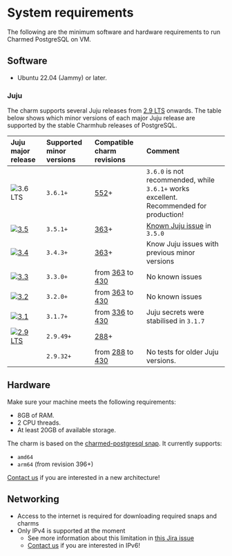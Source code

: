 # System requirements

The following are the minimum software and hardware requirements to run Charmed PostgreSQL on VM.

## Software
* Ubuntu 22.04 (Jammy) or later.

### Juju

The charm supports several Juju releases from [2.9 LTS](https://juju.is/docs/juju/roadmap#juju-juju-29) onwards. The table below shows which minor versions of each major Juju release are supported by the stable Charmhub releases of PostgreSQL.

| Juju major release | Supported minor versions | Compatible charm revisions |Comment |
|:--------|:-----|:-----|:-----|
| ![3.6 LTS] | `3.6.1+` | [552]+ | `3.6.0` is not recommended, while `3.6.1+` works excellent. Recommended for production!  |
| [![3.5]](https://documentation.ubuntu.com/juju/3.6/reference/juju/juju-roadmap-and-releases/#juju-3-5) | `3.5.1+` | [363]+  | [Known Juju issue](https://bugs.launchpad.net/juju/+bug/2066517) in `3.5.0` |
| [![3.4]](https://documentation.ubuntu.com/juju/3.6/reference/juju/juju-roadmap-and-releases/#juju-3-4) | `3.4.3+` | [363]+ | Know Juju issues with previous minor versions |
| [![3.3]](https://documentation.ubuntu.com/juju/3.6/reference/juju/juju-roadmap-and-releases/#juju-3-3) | `3.3.0+` | from [363] to [430] | No known issues |
| [![3.2]](https://documentation.ubuntu.com/juju/3.6/reference/juju/juju-roadmap-and-releases/#juju-3-2) | `3.2.0+` | from [363] to [430]  | No known issues |
| [![3.1]](https://documentation.ubuntu.com/juju/3.6/reference/juju/juju-roadmap-and-releases/#juju-3-1) | `3.1.7+` | from [336] to [430] | Juju secrets were stabilised in `3.1.7` |
| [![2.9 LTS]](https://documentation.ubuntu.com/juju/3.6/reference/juju/juju-roadmap-and-releases/#juju-2-9)  | `2.9.49+` | [288]+ | |
|  | `2.9.32+` | from [288] to [430] | No tests for older Juju versions. |

## Hardware

Make sure your machine meets the following requirements:

* 8GB of RAM.
* 2 CPU threads.
* At least 20GB of available storage.

The charm is based on the [charmed-postgresql snap](https://snapcraft.io/charmed-postgresql). It currently supports:
* `amd64`
* `arm64` (from revision 396+)

[Contact us](/reference/contacts) if you are interested in a new architecture!

## Networking

* Access to the internet is required for downloading required snaps and charms
* Only IPv4 is supported at the moment
  * See more information about this limitation in [this Jira issue](https://warthogs.atlassian.net/browse/DPE-4695)
  * [Contact us](/reference/contacts) if you are interested in IPv6!


<!-- BADGES -->

[2.9 LTS]: https://img.shields.io/badge/2.9_LTS-%23E95420?label=Juju
[3.1]: https://img.shields.io/badge/3.1-%23E95420?label=Juju
[3.2]: https://img.shields.io/badge/3.2-%23E95420?label=Juju
[3.3]: https://img.shields.io/badge/3.3-%23E95420?label=Juju
[3.4]: https://img.shields.io/badge/3.4-%23E95420?label=Juju
[3.5]: https://img.shields.io/badge/3.5-%23E95420?label=Juju
[3.6 LTS]: https://img.shields.io/badge/3.6_LTS-%23E95420?label=Juju

<!-- LINKS -->
[552]: https://github.com/canonical/postgresql-operator/releases/tag/rev552
[288]: https://github.com/canonical/postgresql-operator/releases/tag/rev288
[336]: https://github.com/canonical/postgresql-operator/releases/tag/rev336
[363]: https://github.com/canonical/postgresql-operator/releases/tag/rev363
[430]: https://github.com/canonical/postgresql-operator/releases/tag/rev429

